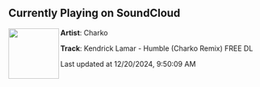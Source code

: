 ## Currently Playing on SoundCloud

[<img align="left" width="100" src="https://i1.sndcdn.com/artworks-Y5Hewl8z8Av7TzSH-qPonEQ-t500x500.jpg">](https://soundcloud.com/charkomusic/kendrick-lamar-humble-charko-remix-free-dl)

**Artist**: Charko 

**Track**: Kendrick Lamar - Humble (Charko Remix) FREE DL

Last updated at 12/20/2024, 9:50:09 AM
